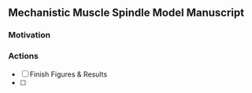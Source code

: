 ## Mechanistic Muscle Spindle Model Manuscript
### Motivation

### Actions
- [ ] Finish Figures & Results
- [ ] 

